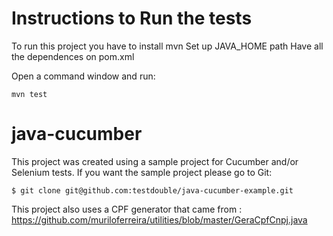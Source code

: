 
# Instructions to Run the tests
To run this project you have to install mvn
Set up JAVA_HOME path
Have all the dependences on pom.xml

Open a command window and run:

    mvn test

# java-cucumber

This project was created using a sample project for Cucumber and/or Selenium tests.
If you want the sample project please go to
Git:
```
$ git clone git@github.com:testdouble/java-cucumber-example.git
```
This project also uses a CPF generator that came from :
https://github.com/muriloferreira/utilities/blob/master/GeraCpfCnpj.java




